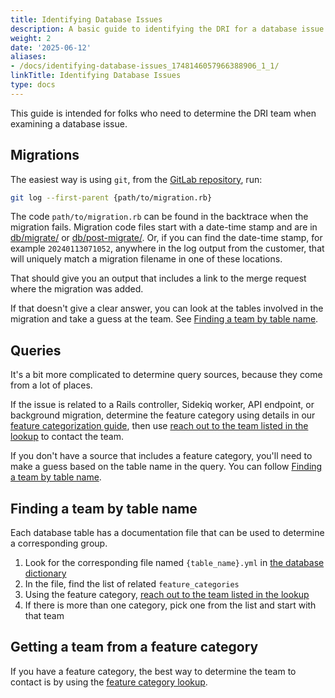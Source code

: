 ```yaml
---
title: Identifying Database Issues
description: A basic guide to identifying the DRI for a database issue
weight: 2
date: '2025-06-12'
aliases:
- /docs/identifying-database-issues_1748146057966388906_1_1/
linkTitle: Identifying Database Issues
type: docs
---
```


This guide is intended for folks who need to determine the DRI team when examining a database issue.

## Migrations

The easiest way is using `git`, from the [GitLab repository](https://gitlab.com/gitlab-org/gitlab), run:

```sh
git log --first-parent {path/to/migration.rb}
```

The code `path/to/migration.rb` can be found in the backtrace when the migration fails. Migration code files
start with a date-time stamp and are in [db/migrate/](https://gitlab.com/gitlab-org/gitlab/-/tree/master/db/post_migrate) or
[db/post-migrate/](https://gitlab.com/gitlab-org/gitlab/-/tree/master/db/post_migrate). Or, if you can find the date-time stamp,
for example `20240113071052`, anywhere in the log output from the customer, that will uniquely match a migration
filename in one of these locations.

That should give you an output that includes a link to the merge request where the migration was added.

If that doesn't give a clear answer, you can look at the tables involved in the migration and take a guess at the team. See [Finding a team by table name](#finding-a-team-by-table-name).

## Queries

It's a bit more complicated to determine query sources, because they come from a lot of places.

If the issue is related to a Rails controller, Sidekiq worker, API endpoint, or background migration, determine the feature category using details in our [feature categorization guide](https://docs.gitlab.com/ee/development/feature_categorization/), then use [reach out to the team listed in the lookup](#getting-a-team-from-a-feature-category) to contact the team.

If you don't have a source that includes a feature category, you'll need to make a guess based on the table name in the query. You can follow [Finding a team by table name](#finding-a-team-by-table-name).

## Finding a team by table name

Each database table has a documentation file that can be used to determine a corresponding group.

1. Look for the corresponding file named `{table_name}.yml` in [the database dictionary](https://gitlab.com/gitlab-org/gitlab/-/tree/master/db/docs)
1. In the file, find the list of related `feature_categories`
1. Using the feature category, [reach out to the team listed in the lookup](#getting-a-team-from-a-feature-category)
1. If there is more than one category, pick one from the list and start with that team

## Getting a team from a feature category

If you have a feature category, the best way to determine the team to contact is by using the [feature category lookup](../../../../product/categories/lookup.md).
